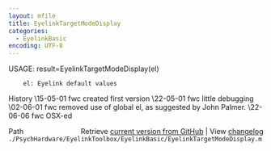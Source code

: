 ```yaml
---
layout: mfile
title: EyelinkTargetModeDisplay
categories:
  - EyelinkBasic
encoding: UTF-8
---
```


 USAGE: result=EyelinkTargetModeDisplay(el)

        el: Eyelink default values
 History
 \15-05-01   fwc created first version
 \22-05-01   fwc little debugging
 \02-06-01   fwc removed use of global el, as suggested by John Palmer.
   \22-06-06    fwc OSX-ed


<div class="code_header" style="text-align:right;">
  <span style="float:left;">Path&nbsp;&nbsp;</span> <span class="counter">Retrieve <a href=
  "https://raw.github.com/Psychtoolbox-3/Psychtoolbox-3/beta/./PsychHardware/EyelinkToolbox/EyelinkBasic/EyelinkTargetModeDisplay.m">current version from GitHub</a> | View <a href=
  "https://github.com/Psychtoolbox-3/Psychtoolbox-3/commits/beta/./PsychHardware/EyelinkToolbox/EyelinkBasic/EyelinkTargetModeDisplay.m">changelog</a></span>
</div>
<div class="code">
  <code>./PsychHardware/EyelinkToolbox/EyelinkBasic/EyelinkTargetModeDisplay.m</code>
</div>
